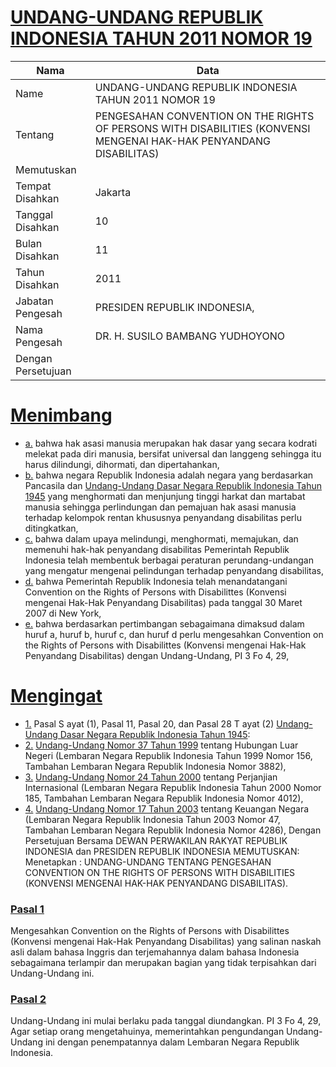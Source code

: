 # [UNDANG-UNDANG REPUBLIK INDONESIA TAHUN 2011 NOMOR 19](http://example.org/legal/peraturan/uu/2011/19)

| Nama | Data |
| ------ | ----- |
|Name|UNDANG-UNDANG REPUBLIK INDONESIA TAHUN 2011 NOMOR 19|
|Tentang| PENGESAHAN CONVENTION ON THE RIGHTS OF PERSONS WITH DISABILITIES (KONVENSI MENGENAI HAK-HAK PENYANDANG DISABILITAS)|
|Memutuskan||
|Tempat Disahkan|Jakarta|
|Tanggal Disahkan|10|
|Bulan Disahkan|11|
|Tahun Disahkan|2011|
|Jabatan Pengesah|PRESIDEN REPUBLIK INDONESIA,|
|Nama Pengesah|DR. H. SUSILO BAMBANG YUDHOYONO|
|Dengan Persetujuan||
# [Menimbang](http://example.org/legal/peraturan/uu/2011/19/menimbang)

* [a.](http://example.org/legal/peraturan/uu/2011/19/menimbang/huruf/a) bahwa hak asasi manusia merupakan hak dasar yang secara kodrati melekat pada diri manusia, bersifat universal dan langgeng sehingga itu harus dilindungi, dihormati, dan dipertahankan,
* [b.](http://example.org/legal/peraturan/uu/2011/19/menimbang/huruf/b) bahwa negara Republik Indonesia adalah negara yang berdasarkan Pancasila dan [Undang-Undang Dasar Negara Republik Indonesia Tahun 1945](http://example.org/legal/peraturan/uu) yang menghormati dan menjunjung tinggi harkat dan martabat manusia sehingga perlindungan dan pemajuan hak asasi manusia terhadap kelompok rentan khususnya penyandang disabilitas perlu ditingkatkan,
* [c.](http://example.org/legal/peraturan/uu/2011/19/menimbang/huruf/c) bahwa dalam upaya melindungi, menghormati, memajukan, dan memenuhi hak-hak penyandang disabilitas Pemerintah Republik Indonesia telah membentuk berbagai peraturan perundang-undangan yang mengatur mengenai pelindungan terhadap penyandang disabilitas,
* [d.](http://example.org/legal/peraturan/uu/2011/19/menimbang/huruf/d) bahwa Pemerintah Republik Indonesia telah menandatangani Convention on the Rights of Persons with Disabilittes (Konvensi mengenai Hak-Hak Penyandang Disabilitas) pada tanggal 30 Maret 2007 di New York,
* [e.](http://example.org/legal/peraturan/uu/2011/19/menimbang/huruf/e) bahwa berdasarkan pertimbangan sebagaimana dimaksud dalam huruf a, huruf b, huruf c, dan huruf d perlu mengesahkan Convention on the Rights of Persons with Disabilittes (Konvensi mengenai Hak-Hak Penyandang Disabilitas) dengan Undang-Undang, PI 3 Fo 4, 29,
# [Mengingat](http://example.org/legal/peraturan/uu/2011/19/mengingat)

* [1.](http://example.org/legal/peraturan/uu/2011/19/mengingat/huruf/0001) Pasal S ayat (1), Pasal 11, Pasal 20, dan Pasal 28 T ayat (2) [Undang-Undang Dasar Negara Republik Indonesia Tahun 1945](http://example.org/legal/peraturan/uu):
* [2.](http://example.org/legal/peraturan/uu/2011/19/mengingat/huruf/0002) [Undang-Undang Nomor 37 Tahun 1999](http://example.org/legal/peraturan/uu/1999/37) tentang Hubungan Luar Negeri (Lembaran Negara Republik Indonesia Tahun 1999 Nomor 156, Tambahan Lembaran Negara Republik Indonesia Nomor 3882),
* [3.](http://example.org/legal/peraturan/uu/2011/19/mengingat/huruf/0003) [Undang-Undang Nomor 24 Tahun 2000](http://example.org/legal/peraturan/uu/2000/24) tentang Perjanjian Internasional (Lembaran Negara Republik Indonesia Tahun 2000 Nomor 185, Tambahan Lembaran Negara Republik Indonesia Nomor 4012),
* [4.](http://example.org/legal/peraturan/uu/2011/19/mengingat/huruf/0004) [Undang-Undang Nomor 17 Tahun 2003](http://example.org/legal/peraturan/uu/2003/17) tentang Keuangan Negara (Lembaran Negara Republik Indonesia Tahun 2003 Nomor 47, Tambahan Lembaran Negara Republik Indonesia Nomor 4286), Dengan Persetujuan Bersama DEWAN PERWAKILAN RAKYAT REPUBLIK INDONESIA dan PRESIDEN REPUBLIK INDONESIA MEMUTUSKAN: Menetapkan : UNDANG-UNDANG TENTANG PENGESAHAN CONVENTION ON THE RIGHTS OF PERSONS WITH DISABILITIES (KONVENSI MENGENAI HAK-HAK PENYANDANG DISABILITAS).

### [Pasal 1](http://example.org/legal/peraturan/uu/2011/19/pasal/0001)
Mengesahkan Convention on the Rights of Persons with Disabilittes (Konvensi mengenai Hak-Hak Penyandang Disabilitas) yang salinan naskah asli dalam bahasa Inggris dan terjemahannya dalam bahasa Indonesia sebagaimana terlampir dan merupakan bagian yang tidak terpisahkan dari Undang-Undang ini.


### [Pasal 2](http://example.org/legal/peraturan/uu/2011/19/pasal/0002)
Undang-Undang ini mulai berlaku pada tanggal diundangkan. PI 3 Fo 4, 29, Agar setiap orang mengetahuinya, memerintahkan pengundangan Undang-Undang ini dengan penempatannya dalam Lembaran Negara Republik Indonesia.
